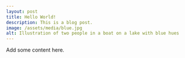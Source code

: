 ```yaml
---
layout: post
title: Hello World!
description: This is a blog post.
image: /assets/media/blue.jpg
alt: Illustration of two people in a boat on a lake with blue hues
---
```

Add some content here.
